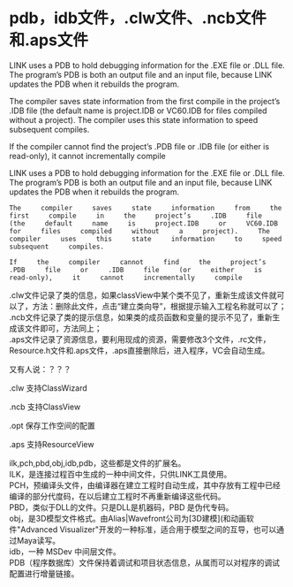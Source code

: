 # pdb，idb文件，.clw文件、.ncb文件和.aps文件

LINK  uses a PDB to hold debugging information for the .EXE file or .DLL file. The program’s PDB is both an output file and an input file, because LINK updates the PDB when it rebuilds the program.  
  
The compiler saves state information from the first compile in the project’s .IDB file (the default name is project.IDB or VC60.IDB for files compiled without a project). The compiler uses this state information to speed subsequent compiles.   
  
If the compiler cannot find the project’s .PDB file or .IDB file (or either is read-only), it cannot incrementally compile


LINK       uses     a     PDB     to     hold     debugging     information     for     the     .EXE     file     or     .DLL     file.     The     program’s     PDB     is     both     an     output     file     and     an     input     file,     because     LINK     updates     the     PDB     when     it     rebuilds     the     program.     
      
    The     compiler     saves     state     information     from     the     first     compile     in     the     project’s     .IDB     file     (the     default     name     is     project.IDB     or     VC60.IDB     for     files     compiled     without     a     project).     The     compiler     uses     this     state     information     to     speed     subsequent     compiles.       
      
    If     the     compiler     cannot     find     the     project’s     .PDB     file     or     .IDB     file     (or     either     is     read-only),     it     cannot     incrementally     compile   

.clw文件记录了类的信息，如果classView中某个类不见了，重新生成该文件就可以了，方法：删除此文件，点击“建立类向导”，根据提示输入工程名称就可以了；  
.ncb文件记录了类的提示信息，如果类的成员函数和变量的提示不见了，重新生成该文件即可，方法同上；  
.aps文件记录了资源信息，要利用现成的资源，需要修改3个文件，.rc文件，Resource.h文件和.aps文件，.aps直接删除后，进入程序，VC会自动生成。

又有人说：？？？

.clw 支持ClassWizard

 .ncb 支持ClassView

.opt 保存工作空间的配置

 .aps 支持ResourceView




ilk,pch,pbd,obj,idb,pdb，这些都是文件的扩展名。  
ILK，是连接过程百中生成的一种中间文件，只供LINK工具使用。  
PCH，预编译头文件，由编译器在建立工程时自动生成，其中存放有工程中已经编译的部分代度码，在以后建立工程时不再重新编译这些代码。  
PBD，类似于DLL的文件。只是DLL是机器码，PBD 是伪代专码。  
obj，是3D模型文件格式。由Alias|Wavefront公司为[3D建模](和动画软件"Advanced Visualizer"开发的一种标准，适合用于模型之间的互导，也可以通过Maya读写。  
idb，一种 MSDev 中间层文件。  
PDB（程序数据库）文件保持着调试和项目状态信息，从属而可以对程序的调试配置进行增量链接。











